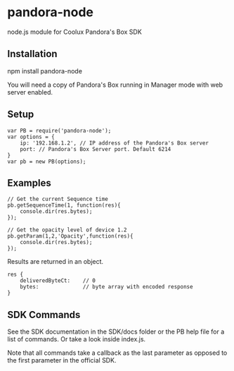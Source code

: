 # pandora-node
node.js module for Coolux Pandora's Box SDK

## Installation
npm install pandora-node

You will need a copy of Pandora's Box running in Manager mode with web server enabled.

## Setup

```
var PB = require('pandora-node');
var options = {
    ip: '192.168.1.2', // IP address of the Pandora's Box server
    port: // Pandora's Box Server port. Default 6214
}
var pb = new PB(options);
```

## Examples

```
// Get the current Sequence time
pb.getSequenceTime(1, function(res){
    console.dir(res.bytes);
});

// Get the opacity level of device 1.2
pb.getParam(1,2,'Opacity',function(res){
    console.dir(res.bytes);
});
```

Results are returned in an object.
```
res {
    deliveredByteCt:    // 0
    bytes:              // byte array with encoded response
}
```

## SDK Commands
See the SDK documentation in the SDK/docs folder or the PB help file for a list of commands. Or take a look inside index.js.

Note that all commands take a callback as the last parameter as opposed to the first parameter in the official SDK.
